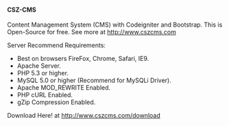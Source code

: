 #### CSZ-CMS

Content Management System (CMS) with Codeigniter and Bootstrap. This is Open-Source for free.
See more at http://www.cszcms.com

Server Recommend Requirements:
- Best on browsers FireFox, Chrome, Safari, IE9.
- Apache Server.
- PHP 5.3 or higher.
- MySQL 5.0 or higher (Recommend for MySQLi Driver).
- Apache MOD_REWRITE Enabled.
- PHP cURL Enabled.
- gZip Compression Enabled.

Download Here! at http://www.cszcms.com/download
